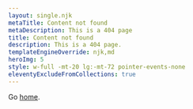 ```yaml
---
layout: single.njk
metaTitle: Content not found
metaDescription: This is a 404 page
title: Content not found
description: This is a 404 page.
templateEngineOverride: njk,md
heroImg: 5
style: w-full -mt-20 lg:-mt-72 pointer-events-none
eleventyExcludeFromCollections: true
---
```


<div class="col-start-1 col-end-12 min-h-full">
  <p>Go <a href="{{ '/' | url }}">home</a>.</p>
</div>
